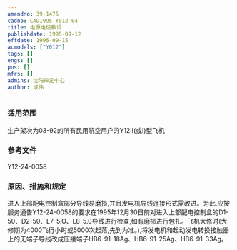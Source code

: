 ```yaml
---
amendno: 39-1475  
cadno: CAD1995-Y012-04  
title: 电源电缆敷设  
publishdate: 1995-09-12  
effdate: 1995-09-15  
acmodels: ["Y012"]  
tags: []  
engs: []  
pns: []  
mfrs: []  
admins: 沈阳审定中心  
author: 成伟  
---
```

  
### 适用范围  
生产架次为03-92的所有民用航空用户的Y12Ⅱ(或Ⅰ)型飞机  
  
<!--more-->  
### 参考文件  
  Y12-24-0058  
  
### 原因、措施和规定  

  进入上部配电控制盒部分导线易磨损,并且发电机导线连接形式需改进。为此,应按服务通告Y12-24-0058的要求在1995年12月30日前对进入上部配电控制盒的D1-50、D2-50、L7-5.O、L8-5.0导线进行检查,如有磨损进行包扎。飞机大修时(大修期为4000飞行小时或5000次起落,先到为准。),将发电机和起动发电转换接触器上的无端子导线改成压接端子HB6-91-18Ag、HB6-91-25Ag、HB6-91-33Ag。  
